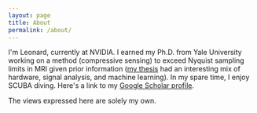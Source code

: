 ```yaml
---
layout: page
title: About
permalink: /about/
---
```


I'm Leonard, currently at NVIDIA.  I earned my Ph.D. from Yale University working on a method (compressive sensing) to exceed Nyquist sampling limits in MRI given prior information ([my thesis][nlgthesis] had an interesting mix of hardware, signal analysis, and machine learning).  In my spare time, I enjoy SCUBA diving.  Here's a link to my [Google Scholar profile][scholar].

The views expressed here are solely my own. 

[scholar]:https://scholar.google.com/citations?user=ItNIda0AAAAJ&hl=en&oi=ao
[nlgthesis]:https://drive.google.com/open?id=1o9w1TSCzuPCTP0rlX_YAasKfAHDMhQFv
